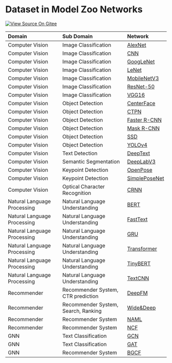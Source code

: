 # Dataset in Model Zoo Networks

[![View Source On Gitee](https://gitee.com/mindspore/docs/raw/r1.3/resource/_static/logo_source.png)](https://gitee.com/mindspore/docs/blob/r1.3/docs/mindspore/programming_guide/source_en/load_dataset_networks.md)&nbsp;&nbsp;

|  Domain | Sub Domain | Network |
|:----  |:-------  |:----   |
|Computer Vision | Image Classification| [AlexNet](https://gitee.com/mindspore/mindspore/blob/r1.3/model_zoo/official/cv/alexnet/src/dataset.py)
| Computer Vision  | Image Classification| [CNN](https://gitee.com/mindspore/mindspore/blob/r1.3/model_zoo/official/cv/cnn_direction_model/src/dataset.py)  |
| Computer Vision  | Image Classification| [GoogLeNet](https://gitee.com/mindspore/mindspore/blob/r1.3/model_zoo/official/cv/googlenet/src/dataset.py)   |
| Computer Vision  | Image Classification| [LeNet](https://gitee.com/mindspore/mindspore/blob/r1.3/model_zoo/official/cv/lenet/src/dataset.py)    |
| Computer Vision  | Image Classification| [MobileNetV3](https://gitee.com/mindspore/mindspore/blob/r1.3/model_zoo/official/cv/mobilenetv3/src/dataset.py)        |
| Computer Vision  | Image Classification| [ResNet-50](https://gitee.com/mindspore/mindspore/blob/r1.3/model_zoo/official/cv/resnet/src/dataset.py)   |
| Computer Vision  | Image Classification| [VGG16](https://gitee.com/mindspore/mindspore/blob/r1.3/model_zoo/official/cv/vgg16/src/dataset.py)  |
| Computer Vision | Object Detection  | [CenterFace](https://gitee.com/mindspore/mindspore/blob/r1.3/model_zoo/official/cv/centerface/src/dataset.py)     |
| Computer Vision | Object Detection  | [CTPN](https://gitee.com/mindspore/mindspore/blob/r1.3/model_zoo/official/cv/ctpn/src/dataset.py)     |
| Computer Vision  | Object Detection  | [Faster R-CNN](https://gitee.com/mindspore/mindspore/blob/r1.3/model_zoo/official/cv/faster_rcnn/src/dataset.py)  |
| Computer Vision  | Object Detection  | [Mask R-CNN](https://gitee.com/mindspore/mindspore/blob/r1.3/model_zoo/official/cv/maskrcnn/src/dataset.py)  |
| Computer Vision  | Object Detection  | [SSD](https://gitee.com/mindspore/mindspore/blob/r1.3/model_zoo/official/cv/ssd/src/dataset.py) |
| Computer Vision | Object Detection  |[YOLOv4](https://gitee.com/mindspore/mindspore/blob/r1.3/model_zoo/official/cv/yolov4/src/yolo_dataset.py)         |
| Computer Vision | Text Detection | [DeepText](https://gitee.com/mindspore/mindspore/blob/r1.3/model_zoo/official/cv/deeptext/src/dataset.py)                |
| Computer Vision | Semantic Segmentation  | [DeepLabV3](https://gitee.com/mindspore/mindspore/blob/r1.3/model_zoo/official/cv/deeplabv3/src/data/dataset.py)   |
| Computer Vision | Keypoint Detection |[OpenPose](https://gitee.com/mindspore/mindspore/blob/r1.3/model_zoo/official/cv/openpose/src/dataset.py)                |
| Computer Vision | Keypoint Detection |[SimplePoseNet](https://gitee.com/mindspore/mindspore/blob/r1.3/model_zoo/official/cv/simple_pose/src/dataset.py)                |
| Computer Vision | Optical Character Recognition  |[CRNN](https://gitee.com/mindspore/mindspore/blob/r1.3/model_zoo/official/cv/crnn/src/dataset.py)                |
| Natural Language Processing | Natural Language Understanding  | [BERT](https://gitee.com/mindspore/mindspore/blob/r1.3/model_zoo/official/nlp/bert/src/dataset.py)  |
| Natural Language Processing | Natural Language Understanding  | [FastText](https://gitee.com/mindspore/mindspore/blob/r1.3/model_zoo/official/nlp/fasttext/src/dataset.py)    |
| Natural Language Processing | Natural Language Understanding  | [GRU](https://gitee.com/mindspore/mindspore/blob/r1.3/model_zoo/official/nlp/gru/src/dataset.py)            |
| Natural Language Processing | Natural Language Understanding  | [Transformer](https://gitee.com/mindspore/mindspore/blob/r1.3/model_zoo/official/nlp/transformer/src/dataset.py)  |
| Natural Language Processing | Natural Language Understanding  | [TinyBERT](https://gitee.com/mindspore/mindspore/blob/r1.3/model_zoo/official/nlp/tinybert/src/dataset.py)   |
| Natural Language Processing | Natural Language Understanding  | [TextCNN](https://gitee.com/mindspore/mindspore/blob/r1.3/model_zoo/official/nlp/textcnn/src/dataset.py)            |
| Recommender | Recommender System, CTR prediction  | [DeepFM](https://gitee.com/mindspore/mindspore/blob/r1.3/model_zoo/official/recommend/deepfm/src/dataset.py)    |
| Recommender | Recommender System, Search, Ranking  | [Wide&Deep](https://gitee.com/mindspore/mindspore/blob/r1.3/model_zoo/official/recommend/wide_and_deep/src/datasets.py)      |
| Recommender | Recommender System  | [NAML](https://gitee.com/mindspore/mindspore/blob/r1.3/model_zoo/official/recommend/naml/src/dataset.py)             |
| Recommender | Recommender System  | [NCF](https://gitee.com/mindspore/mindspore/blob/r1.3/model_zoo/official/recommend/ncf/src/dataset.py)    |
| GNN | Text Classification  | [GCN](https://gitee.com/mindspore/mindspore/blob/r1.3/model_zoo/official/gnn/gcn/src/dataset.py)  |
| GNN | Text Classification  | [GAT](https://gitee.com/mindspore/mindspore/blob/r1.3/model_zoo/official/gnn/gat/src/dataset.py) |
| GNN | Recommender System | [BGCF](https://gitee.com/mindspore/mindspore/blob/r1.3/model_zoo/official/gnn/bgcf/src/dataset.py) |
